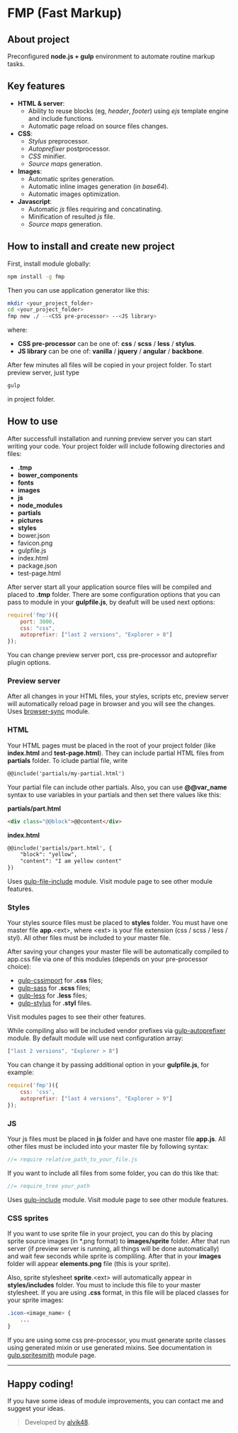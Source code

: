 FMP (Fast Markup)
================

## About project

Preconfigured **node.js + gulp** environment to automate routine markup tasks.

## Key features

* **HTML & server**:
  * Ability to reuse blocks (eg, *header*, *footer*) using *ejs* template engine and include functions.
  * Automatic page reload on source files changes.
* **CSS**:
  * *Stylus* preprocessor.
  * *Autoprefixer* postprocessor.
  * *CSS* minifier.
  * *Source maps* generation.
* **Images**:
  * Automatic sprites generation.
  * Automatic inline images generation (in *base64*).
  * Automatic images optimization.
* **Javascript**:
  * Automatic *js* files requiring and concatinating.
  * Minification of resulted *js* file.
  * *Source maps* generation.

## How to install and create new project

First, install module globally:

```bash
npm install -g fmp
```

Then you can use application generator like this:

```bash
mkdir <your_project_folder>
cd <your_project_folder>
fmp new ./ --<CSS pre-processor> --<JS library>
```

where:

* **CSS pre-processor** can be one of: **css** / **scss** / **less** / **stylus**.
* **JS library** can be one of: **vanilla** / **jquery** / **angular** / **backbone**.

After few minutes all files will be copied in your project folder. To start preview server, just type

```bash
gulp
```

in project folder.

## How to use

After successfull installation and running preview server you can start writing your code. Your project folder will include following directories and files:

* **.tmp**
* **bower_components**
* **fonts**
* **images**
* **js**
* **node_modules**
* **partials**
* **pictures**
* **styles**
* bower.json
* favicon.png
* gulpfile.js
* index.html
* package.json
* test-page.html

After server start all your application source files will be compiled and placed to **.tmp** folder. There are some configuration options that you can pass to module in your **gulpfile.js**, by deafult will be used next options:

```js
require('fmp')({
    port: 3000,
    css: "css",
    autoprefixr: ["last 2 versions", "Explorer > 8"]
});
```

You can change preview server port, css pre-processor and autoprefixr plugin options.

### Preview server

After all changes in your HTML files, your styles, scripts etc, preview server will automatically reload page in browser and you will see the changes. Uses [browser-sync](https://www.npmjs.com/package/browser-sync) module.

### HTML

Your HTML pages must be placed in the root of your project folder (like **index.html** and **test-page.html**). They can include partial HTML files from **partials** folder. To iclude partial file, write

```html
@@include('partials/my-partial.html')
```

Your partial file can include other partials. Also, you can use **@@var_name** syntax to use variables in your partials and then set there values like this:

**partials/part.html**

```html
<div class="@@block">@@content</div>
```

**index.html**

```html
@@include('partials/part.html', {
    "block": "yellow",
    "content": "I am yellow content"
})
```

Uses [gulp-file-include](https://www.npmjs.com/package/gulp-file-include) module. Visit module page to see other module features.

### Styles

Your styles source files must be placed to **styles** folder. You must have one master file **app**.&lt;ext&gt;, where &lt;ext&gt; is your file extension (css / scss / less / styl). All other files must be included to your master file.

After saving your changes your master file will be automatically compiled to app.css file via one of this modules (depends on your pre-processor choice):

* [gulp-cssimport](https://www.npmjs.com/package/gulp-cssimport) for **.css** files;
* [gulp-sass](https://www.npmjs.com/package/gulp-sass) for **.scss** files;
* [gulp-less](https://www.npmjs.com/package/gulp-less) for **.less** files;
* [gulp-stylus](https://www.npmjs.com/package/gulp-stylus) for **.styl** files.

Visit modules pages to see their other features.

While compiling also will be included vendor prefixes via [gulp-autoprefixer](https://www.npmjs.com/package/gulp-autoprefixer) module. By default module will use next configuration array:

```js
["last 2 versions", "Explorer > 8"]
```

You can change it by passing additional option in your **gulpfile.js**, for example:

```js
require('fmp')({
    css: 'css',
    autoprefixr: ["last 4 versions", "Explorer > 9"]
});
```

### JS

Your js files must be placed in **js** folder and have one master file **app.js**. All other files must be included into your master file by following syntax:

```js
//= require relative_path_to_your_file.js
```

If you want to include all files from some folder, you can do this like that:

```js
//= require_tree your_path
```

Uses [gulp-include](https://www.npmjs.com/package/gulp-include) module. Visit module page to see other module features.

### CSS sprites

If you want to use sprite file in your project, you can do this by placing sprite source images (in *.png format) to **images/sprite** folder. After that run server (if preview server is running, all things will be done automatically) and wait few seconds while sprite is compliling. After that in your **images** folder will appear **elements.png** file (this is your sprite).

Also, sprite stylesheet **sprite**.&lt;ext&gt; will automatically appear in **styles/includes** folder. You must to include this file to your master stylesheet. If you are using **.css** format, in this file will be placed classes for your sprite images:

```css
.icon-<image_name> {
    ...
}
```

If you are using some css pre-processor, you must generate sprite classes using generated mixin or use generated mixins. See documentation in [gulp.spritesmith](https://www.npmjs.com/package/gulp.spritesmith) module page.

----------

## Happy coding!

If you have some ideas of module improvements, you can contact me and suggest your ideas.

> Developed by [alvik48](http://alvik48.github.io/).